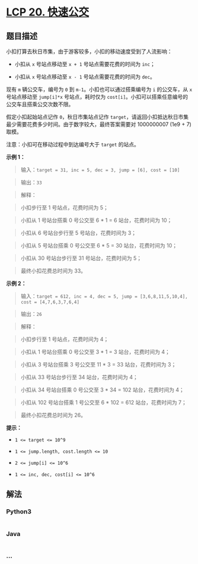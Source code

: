 # [LCP 20. 快速公交](https://leetcode.cn/problems/meChtZ)

## 题目描述

<!-- 这里写题目描述 -->

小扣打算去秋日市集，由于游客较多，小扣的移动速度受到了人流影响：

-   小扣从 `x` 号站点移动至 `x + 1` 号站点需要花费的时间为 `inc`；

-   小扣从 `x` 号站点移动至 `x - 1` 号站点需要花费的时间为 `dec`。

现有 `m` 辆公交车，编号为 `0` 到 `m-1`。小扣也可以通过搭乘编号为 `i` 的公交车，从 `x` 号站点移动至 `jump[i]*x` 号站点，耗时仅为 `cost[i]`。小扣可以搭乘任意编号的公交车且搭乘公交次数不限。

假定小扣起始站点记作 `0`，秋日市集站点记作 `target`，请返回小扣抵达秋日市集最少需要花费多少时间。由于数字较大，最终答案需要对 1000000007 (1e9 + 7) 取模。

注意：小扣可在移动过程中到达编号大于 `target` 的站点。

**示例 1：**

> 输入：`target = 31, inc = 5, dec = 3, jump = [6], cost = [10]`

>

> 输出：`33`

>

> 解释：

> 小扣步行至 1 号站点，花费时间为 5；

> 小扣从 1 号站台搭乘 0 号公交至 6 \* 1 = 6 站台，花费时间为 10；

> 小扣从 6 号站台步行至 5 号站台，花费时间为 3；

> 小扣从 5 号站台搭乘 0 号公交至 6 \* 5 = 30 站台，花费时间为 10；

> 小扣从 30 号站台步行至 31 号站台，花费时间为 5；

> 最终小扣花费总时间为 33。

**示例 2：**

> 输入：`target = 612, inc = 4, dec = 5, jump = [3,6,8,11,5,10,4], cost = [4,7,6,3,7,6,4]`

>

> 输出：`26`

>

> 解释：

> 小扣步行至 1 号站点，花费时间为 4；

> 小扣从 1 号站台搭乘 0 号公交至 3 \* 1 = 3 站台，花费时间为 4；

> 小扣从 3 号站台搭乘 3 号公交至 11 \* 3 = 33 站台，花费时间为 3；

> 小扣从 33 号站台步行至 34 站台，花费时间为 4；

> 小扣从 34 号站台搭乘 0 号公交至 3 \* 34 = 102 站台，花费时间为 4；

> 小扣从 102 号站台搭乘 1 号公交至 6 \* 102 = 612 站台，花费时间为 7；

> 最终小扣花费总时间为 26。

**提示：**

-   `1 <= target <= 10^9`

-   `1 <= jump.length, cost.length <= 10`

-   `2 <= jump[i] <= 10^6`

-   `1 <= inc, dec, cost[i] <= 10^6`

## 解法

<!-- 这里可写通用的实现逻辑 -->

<!-- tabs:start -->

### **Python3**

<!-- 这里可写当前语言的特殊实现逻辑 -->

```python


```

### **Java**

<!-- 这里可写当前语言的特殊实现逻辑 -->

```java


```

### **...**

```


```

<!-- tabs:end -->
